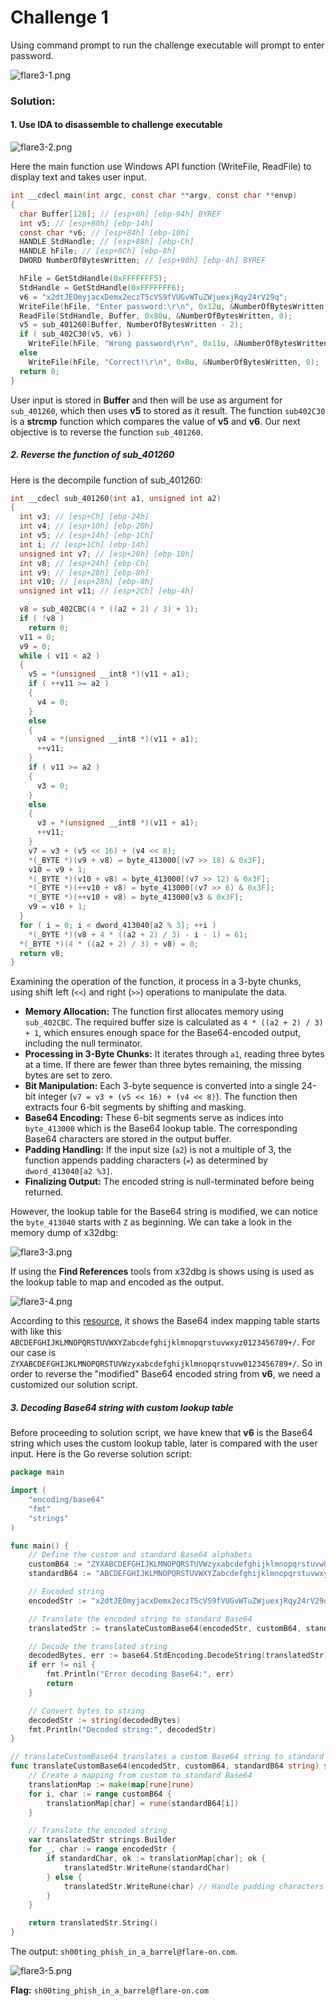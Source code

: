 # Challenge 1

Using command prompt to run the challenge executable will prompt to enter password. 

![flare3-1.png](flare3-1.png)

### Solution:
#### 1. Use IDA to disassemble to challenge executable 

![flare3-2.png](flare3-2.png)

Here the main function use Windows API function (WriteFile, ReadFile) to display text and takes user input. 

```c
int __cdecl main(int argc, const char **argv, const char **envp)
{
  char Buffer[128]; // [esp+0h] [ebp-94h] BYREF
  int v5; // [esp+80h] [ebp-14h]
  const char *v6; // [esp+84h] [ebp-10h]
  HANDLE StdHandle; // [esp+88h] [ebp-Ch]
  HANDLE hFile; // [esp+8Ch] [ebp-8h]
  DWORD NumberOfBytesWritten; // [esp+90h] [ebp-4h] BYREF

  hFile = GetStdHandle(0xFFFFFFF5);
  StdHandle = GetStdHandle(0xFFFFFFF6);
  v6 = "x2dtJEOmyjacxDemx2eczT5cVS9fVUGvWTuZWjuexjRqy24rV29q";
  WriteFile(hFile, "Enter password:\r\n", 0x12u, &NumberOfBytesWritten, 0);
  ReadFile(StdHandle, Buffer, 0x80u, &NumberOfBytesWritten, 0);
  v5 = sub_401260(Buffer, NumberOfBytesWritten - 2);
  if ( sub_402C30(v5, v6) )
    WriteFile(hFile, "Wrong password\r\n", 0x11u, &NumberOfBytesWritten, 0);
  else
    WriteFile(hFile, "Correct!\r\n", 0xBu, &NumberOfBytesWritten, 0);
  return 0;
}
```

User input is stored in **Buffer** and then will be use as argument for `sub_401260`, which then uses **v5** to stored as it result. The function `sub402C30` is a **strcmp** function which compares the value of **v5** and **v6**. Our next objective is to reverse the function `sub_401260`. 

##### 2. Reverse the function of sub_401260 
Here is the decompile function of sub_401260:
```c
int __cdecl sub_401260(int a1, unsigned int a2)
{
  int v3; // [esp+Ch] [ebp-24h]
  int v4; // [esp+10h] [ebp-20h]
  int v5; // [esp+14h] [ebp-1Ch]
  int i; // [esp+1Ch] [ebp-14h]
  unsigned int v7; // [esp+20h] [ebp-10h]
  int v8; // [esp+24h] [ebp-Ch]
  int v9; // [esp+28h] [ebp-8h]
  int v10; // [esp+28h] [ebp-8h]
  unsigned int v11; // [esp+2Ch] [ebp-4h]

  v8 = sub_402CBC(4 * ((a2 + 2) / 3) + 1);
  if ( !v8 )
    return 0;
  v11 = 0;
  v9 = 0;
  while ( v11 < a2 )
  {
    v5 = *(unsigned __int8 *)(v11 + a1);
    if ( ++v11 >= a2 )
    {
      v4 = 0;
    }
    else
    {
      v4 = *(unsigned __int8 *)(v11 + a1);
      ++v11;
    }
    if ( v11 >= a2 )
    {
      v3 = 0;
    }
    else
    {
      v3 = *(unsigned __int8 *)(v11 + a1);
      ++v11;
    }
    v7 = v3 + (v5 << 16) + (v4 << 8);
    *(_BYTE *)(v9 + v8) = byte_413000[(v7 >> 18) & 0x3F];
    v10 = v9 + 1;
    *(_BYTE *)(v10 + v8) = byte_413000[(v7 >> 12) & 0x3F];
    *(_BYTE *)(++v10 + v8) = byte_413000[(v7 >> 6) & 0x3F];
    *(_BYTE *)(++v10 + v8) = byte_413000[v3 & 0x3F];
    v9 = v10 + 1;
  }
  for ( i = 0; i < dword_413040[a2 % 3]; ++i )
    *(_BYTE *)(v8 + 4 * ((a2 + 2) / 3) - i - 1) = 61;
  *(_BYTE *)(4 * ((a2 + 2) / 3) + v8) = 0;
  return v8;
}
```

Examining the operation of the function, it process in a 3-byte chunks, using shift left (`<<`) and right (`>>`) operations to manipulate the data.
- **Memory Allocation:** The function first allocates memory using `sub_402CBC`. The required buffer size is calculated as `4 * ((a2 + 2) / 3) + 1`, which ensures enough space for the Base64-encoded output, including the null terminator. 
- **Processing in 3-Byte Chunks:** It iterates through `a1`, reading three bytes at a time. If there are fewer than three bytes remaining, the missing bytes are set to zero.
- **Bit Manipulation:** Each 3-byte sequence is converted into a single  24-bit integer (`v7 = v3 + (v5 << 16) + (v4 << 8)`). The function then extracts four 6-bit segments by shifting and masking. 
- **Base64 Encoding:** These 6-bit segments serve as indices into `byte_413000` which is the Base64 lookup table. The corresponding Base64 characters are stored in the output buffer. 
- **Padding Handling:** If the input size (`a2`) is not a multiple of 3, the function appends padding characters (`=`) as determined by `dword_413040[a2 %3]`. 
- **Finalizing Output:** The encoded string is null-terminated before being returned.

However, the lookup table for the Base64 string is modified, we can notice the `byte_413040` starts with `Z` as beginning. We can take a look in the memory dump of x32dbg:

![flare3-3.png](flare3-3.png)

If using the **Find References** tools from x32dbg is shows using is used as the lookup table to map and encoded as the output. 

![flare3-4.png](flare3-4.png)

According to this [resource](https://www.sunshine2k.de/articles/coding/base64/understanding_base64.html), it shows the Base64 index mapping table starts with like this `ABCDEFGHIJKLMNOPQRSTUVWXYZabcdefghijklmnopqrstuvwxyz0123456789+/`. For our case is `ZYXABCDEFGHIJKLMNOPQRSTUVWzyxabcdefghijklmnopqrstuvw0123456789+/`. So in order to reverse the "modified" Base64 encoded string from **v6**, we need a customized our solution script. 
##### 3.  Decoding Base64 string with custom lookup table
Before proceeding to solution script, we have knew that **v6** is the Base64 string which uses the custom lookup table, later is compared with the user input. Here is the Go reverse solution script:

```go 
package main

import (
	"encoding/base64"
	"fmt"
	"strings"
)

func main() {
	// Define the custom and standard Base64 alphabets
	customB64 := "ZYXABCDEFGHIJKLMNOPQRSTUVWzyxabcdefghijklmnopqrstuvw0123456789+/"
	standardB64 := "ABCDEFGHIJKLMNOPQRSTUVWXYZabcdefghijklmnopqrstuvwxyz0123456789+/"

	// Encoded string
	encodedStr := "x2dtJEOmyjacxDemx2eczT5cVS9fVUGvWTuZWjuexjRqy24rV29q"

	// Translate the encoded string to standard Base64
	translatedStr := translateCustomBase64(encodedStr, customB64, standardB64)

	// Decode the translated string
	decodedBytes, err := base64.StdEncoding.DecodeString(translatedStr)
	if err != nil {
		fmt.Println("Error decoding Base64:", err)
		return
	}

	// Convert bytes to string
	decodedStr := string(decodedBytes)
	fmt.Println("Decoded string:", decodedStr)
}

// translateCustomBase64 translates a custom Base64 string to standard Base64
func translateCustomBase64(encodedStr, customB64, standardB64 string) string {
	// Create a mapping from custom to standard Base64
	translationMap := make(map[rune]rune)
	for i, char := range customB64 {
		translationMap[char] = rune(standardB64[i])
	}

	// Translate the encoded string
	var translatedStr strings.Builder
	for _, char := range encodedStr {
		if standardChar, ok := translationMap[char]; ok {
			translatedStr.WriteRune(standardChar)
		} else {
			translatedStr.WriteRune(char) // Handle padding characters (e.g., '=')
		}
	}

	return translatedStr.String()
}
```

The output: `sh00ting_phish_in_a_barrel@flare-on.com`. 

![flare3-5.png](flare3-5.png)

**Flag:** `sh00ting_phish_in_a_barrel@flare-on.com`
